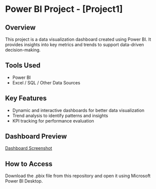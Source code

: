 # Power BI Project - [Project1]
## Overview  
This project is a data visualization dashboard created using Power BI. It provides insights into key metrics and trends to support data-driven decision-making.

## Tools Used  
- Power BI  
- Excel / SQL / Other Data Sources

## Key Features  
- Dynamic and interactive dashboards for better data visualization
- Trend analysis to identify patterns and insights
- KPI tracking for performance evaluation

## Dashboard Preview
[Dashboard Screenshot](https://github.com/Nidhii03-bit/PowerBI-Dashboard-Projects/blob/ff3a5b32fa40b221e84d95f5cd1900802eabfb0c/dashboard_preview.png)

## How to Access  
Download the .pbix file from this repository and open it using Microsoft Power BI Desktop. 
